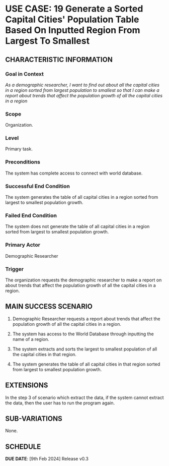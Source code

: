 # USE CASE: 19 Generate a Sorted Capital Cities' Population Table Based On Inputted Region From Largest To Smallest

## CHARACTERISTIC INFORMATION

### Goal in Context

*As a demographic researcher, I want to find out about all the capital cities in a region sorted from largest population to smallest so that I can make a report about trends that affect the population growth of all the capital cities in a region*

### Scope

Organization.

### Level

Primary task.

### Preconditions

The system has complete access to connect with world database.

### Successful End Condition

The system generates the table of all capital cities in a region sorted from largest to smallest population growth.

### Failed End Condition

The system does not generate the table of all capital cities in a region sorted from largest to smallest population growth.

### Primary Actor

Demographic Researcher

### Trigger

The organization requests the demographic researcher to make a report on about trends that affect the population growth of all the capital cities in a region.

## MAIN SUCCESS SCENARIO

1. Demographic Researcher requests a report about trends that affect the population growth of all the capital cities in a region.

2. The system has access to the World Database through inputting the name of a region.

3. The system extracts and sorts the largest to smallest population of all the capital cities in that region.

4. The system generates the table of all capital cities in that region sorted from largest to smallest population growth.

## EXTENSIONS

In the step 3 of scenario which extract the data, if the system cannot extract the data, then the user has to run the program again.

## SUB-VARIATIONS

None.

## SCHEDULE

**DUE DATE**: [9th Feb 2024] Release v0.3 